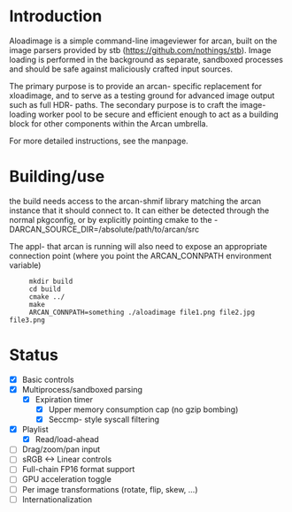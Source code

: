Introduction
============
Aloadimage is a simple command-line imageviewer for arcan, built on the image
parsers provided by stb (https://github.com/nothings/stb). Image loading is
performed in the background as separate, sandboxed processes and should be safe
against maliciously crafted input sources.

The primary purpose is to provide an arcan- specific replacement for
xloadimage, and to serve as a testing ground for advanced image output such as
full HDR- paths. The secondary purpose is to craft the image- loading worker
pool to be secure and efficient enough to act as a building block for other
components within the Arcan umbrella.

For more detailed instructions, see the manpage.

Building/use
============
the build needs access to the arcan-shmif library matching the arcan instance
that it should connect to. It can either be detected through the normal
pkgconfig, or by explicitly pointing cmake to the
-DARCAN\_SOURCE\_DIR=/absolute/path/to/arcan/src

The appl- that arcan is running will also need to expose an appropriate
connection point (where you point the ARCAN\_CONNPATH environment variable)

         mkdir build
         cd build
         cmake ../
         make
         ARCAN_CONNPATH=something ./aloadimage file1.png file2.jpg file3.png

Status
======
 - [x] Basic controls
 - [x] Multiprocess/sandboxed parsing
   - [x] Expiration timer
	 - [x] Upper memory consumption cap (no gzip bombing)
	 - [x] Seccmp- style syscall filtering
 - [x] Playlist
   - [x] Read/load-ahead
 - [ ] Drag/zoom/pan input
 - [ ] sRGB <-> Linear controls
 - [ ] Full-chain FP16 format support
 - [ ] GPU acceleration toggle
 - [ ] Per image transformations (rotate, flip, skew, ...)
 - [ ] Internationalization
